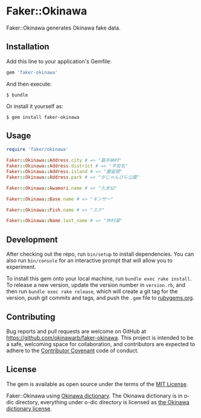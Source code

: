 Faker::Okinawa
==============

Faker::Okinawa generates Okinawa fake data.

Installation
------------

Add this line to your application's Gemfile:

```ruby
gem 'faker-okinawa'
```

And then execute:

    $ bundle

Or install it yourself as:

    $ gem install faker-okinawa

Usage
-----

```ruby
require 'faker/okinawa'

Faker::Okinawa::Address.city # => "嘉手納村"
Faker::Okinawa::Address.district # => "平安名"
Faker::Okinawa::Address.island # => "慶留間"
Faker::Okinawa::Address.park # => "がじゃんびら公園"

Faker::Okinawa::Awamori.name # => "久米仙"

Faker::Okinawa::Base.name # => "キンザー"

Faker::Okinawa::Fish.name # => "スク"

Faker::Okinawa::Name.last_name # => "仲村渠"
```

Development
-----------

After checking out the repo, run `bin/setup` to install dependencies. You can also run `bin/console` for an interactive prompt that will allow you to experiment.

To install this gem onto your local machine, run `bundle exec rake install`. To release a new version, update the version number in `version.rb`, and then run `bundle exec rake release`, which will create a git tag for the version, push git commits and tags, and push the `.gem` file to [rubygems.org](https://rubygems.org).

Contributing
------------

Bug reports and pull requests are welcome on GitHub at https://github.com/okinawarb/faker-okinawa. This project is intended to be a safe, welcoming space for collaboration, and contributors are expected to adhere to the [Contributor Covenant](http://contributor-covenant.org) code of conduct.


License
-------

The gem is available as open source under the terms of the [MIT License](http://opensource.org/licenses/MIT).

Faker::Okinawa using [Okinawa dictionary](https://osdn.jp/projects/o-dic/).
The Okinawa dictionary is in o-dic directory, everything under o-dic directory is licensed as [the Okinawa dictionary license](o-doc/doc/README.1ST).
